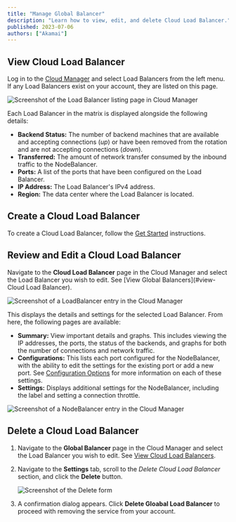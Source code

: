 ```yaml
---
title: "Manage Global Balancer"
description: "Learn how to view, edit, and delete Cloud Load Balancer."
published: 2023-07-06
authors: ["Akamai"]
---
```


## View Cloud Load Balancer

Log in to the [Cloud Manager](https://cloud.linode.com) and select Load Balancers from the left menu. If any Load Balancers exist on your account, they are listed on this page.

![Screenshot of the Load Balancer listing page in Cloud Manager](nodebalancer-view-list.png)

Each Load Balancer in the matrix is displayed alongside the following details:

- **Backend Status:** The number of backend machines that are available and accepting connections (*up*) or have been removed from the rotation and are not accepting connections (*down*).
- **Transferred:** The amount of network transfer consumed by the inbound traffic to the NodeBalancer.
- **Ports:** A list of the ports that have been configured on the Load Balancer.
- **IP Address:** The Load Balancer's IPv4 address.
- **Region:** The data center where the Load Balancer is located.

## Create a Cloud Load Balancer

To create a Cloud Load Balancer, follow the [Get Started](/docs/products/networking/cloud-load-balancer/) instructions.

## Review and Edit a Cloud Load Balancer

Navigate to the **Cloud Load Balancer** page in the Cloud Manager and select the Load Balancer you wish to edit. See [View Global Balancers](#view-Cloud Load Balancer).

![Screenshot of a LoadBalancer entry in the Cloud Manager](nodebalancer-edit.png)

This displays the details and settings for the selected Load Balancer. From here, the following pages are available:

- **Summary:** View important details and graphs. This includes viewing the IP addresses, the ports, the status of the backends, and graphs for both the number of connections and network traffic.
- **Configurations:** This lists each port configured for the NodeBalancer, with the ability to edit the settings for the existing port or add a new port. See [Configuration Options](/docs/products/networking/nodebalancers/guides/configure/) for more information on each of these settings.
- **Settings:** Displays additional settings for the NodeBalancer, including the label and setting a connection throttle.

![Screenshot of a NodeBalancer entry in the Cloud Manager](nodebalancer-summary.png)

## Delete a Cloud Load Balancer

1. Navigate to the **Global Balancer** page in the Cloud Manager and select the Load Balancer you wish to edit. See [View Cloud Load Balancers](#view-loadbalancer).

1. Navigate to the **Settings** tab, scroll to the *Delete Cloud Load Balancer* section, and click the **Delete** button.

    ![Screenshot of the Delete form](loadbalancer-delete.png)

1. A confirmation dialog appears. Click **Delete Gloabal Load Balancer** to proceed with removing the service from your account.